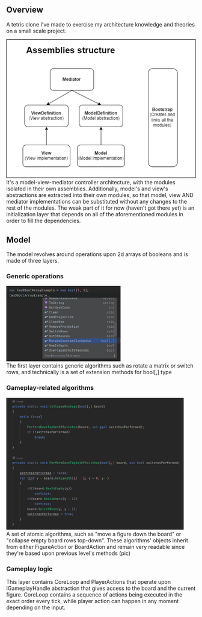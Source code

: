 ## Overview

A tetris clone I've made to exercise my architecture knowledge 
and theories on a small scale project.

<img src="ReadmeResources/img_assemblies_structure.png"> <br/>
It's a model-view-mediator controller architecture, with the 
modules isolated in their own assemblies. Additionally, model's 
and view's abstractions are extracted into their own modules, so 
that model, view AND mediator implementations can be substituted 
without any changes to the rest of the modules. The weak part of 
it for now (haven't got there yet) is an initialization layer that 
depends on all of the aforementioned modules in order to fill the
dependencies. 

## Model
The model revolves around operations upon 2d arrays of booleans
and is made of three layers. 

### Generic operations <br/>
<img src="ReadmeResources/img_extension_methods_list.png" height="200"> <br/>
The first layer contains generic algorithms such as rotate a matrix 
or switch rows, and technically is a set of extension methods for 
bool[,] type

### Gameplay-related algorithms <br/>
<img src="ReadmeResources/img_algorithm_example.png" height="350"> <br/>
A set of atomic algorithms, such as "move a figure down the board"
or "collapse empty board rows top-down". These algorithms'
objects inherit from either FigureAction or BoardAction and 
remain very readable since they're based upon previous
level's methods (pic)

### Gameplay logic <br/>
This layer contains CoreLoop and PlayerActions that operate upon 
IGameplayHandle abstraction that gives access to the board and the
current figure. CoreLoop contains a sequence of actions being 
executed in the exact order every tick, while player action can
happen in any moment depending on the input.
